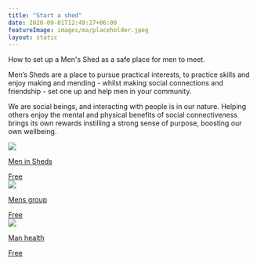 ```yaml
---
title: "Start a shed"
date: 2020-09-01T12:49:27+06:00
featureImage: images/ma/placeholder.jpeg
layout: static
---
```


How to set up a Men's Shed as a safe place for men to meet.

Men’s Sheds are a place to pursue practical interests, to practice skills and enjoy making and mending - whilst making social connections and friendship - set one up and help men in your community.

We are social beings, and interacting with people is in our nature. Helping others enjoy the mental and physical benefits of social connectiveness brings its own rewards instilling a strong sense of purpose, boosting our own wellbeing.

<a class="ma-link" href="https://menssheds.org.uk/about/"><div class="ma-card ma-card-Community"><div class="ma-icon"><img src ="/images/icon-check.png"/></div><div class="ma-name"><p>Men in Sheds</p></div><div class="ma-paid-text"><span>Free</span></div></div></a><a class="ma-link" href="https://mensgroup.com/peer-support-group"><div class="ma-card ma-card-Community"><div class="ma-icon"><img src ="/images/icon-check.png"/></div><div class="ma-name"><p>Mens group</p></div><div class="ma-paid-text"><span>Free</span></div></div></a><a class="ma-link" href="https://www.manhealth.org.uk/peer-support-groups/"><div class="ma-card ma-card-Community"><div class="ma-icon"><img src ="/images/icon-check.png"/></div><div class="ma-name"><p>Man health</p></div><div class="ma-paid-text"><span>Free</span></div></div></a>  

<br/><br/>







